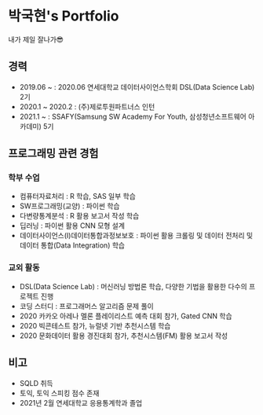 # 박국현's Portfolio

내가 제일 잘나가😎



## 경력

- 2019.06 ~ : 2020.06 연세대학교 데이터사이언스학회 DSL(Data Science Lab) 2기
- 2020.1 ~ 2020.2 : (주)제로투원파트너스 인턴
- 2021.1 ~ : SSAFY(Samsung SW Academy For Youth, 삼성청년소프트웨어 아카데미) 5기



## 프로그래밍 관련 경험

### 학부 수업

- 컴퓨터자료처리 : R 학습, SAS 일부 학습
- SW프로그래밍(교양) : 파이썬 학습
- 다변량통계분석 : R 활용 보고서 작성 학습
- 딥러닝 : 파이썬 활용 CNN 모형 설계
- 데이터사이언스(I)데이터통합과정보보호 : 파이썬 활용 크롤링 및 데이터 전처리 및 데이터 통합(Data Integration) 학습

### 교외 활동

- DSL(Data Science Lab) : 머신러닝 방법론 학습, 다양한 기법을 활용한 다수의 프로젝트 진행
- 코딩 스터디 : 프로그래머스 알고리즘 문제 풀이
- 2020 카카오 아레나 멜론 플레이리스트 예측 대회 참가, Gated CNN 학습
- 2020 빅콘테스트 참가, 뉴럴넷 기반 추천시스템 학습
- 2020 문화데이터 활용 경진대회 참가, 추천시스템(FM) 활용 보고서 작성



## 비고

- SQLD 취득
- 토익, 토익 스피킹 점수 존재
- 2021년 2월 연세대학교 응용통계학과 졸업